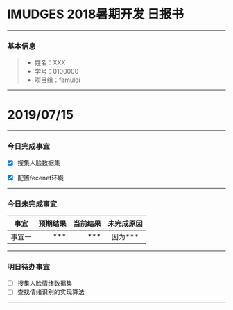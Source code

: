 # IMUDGES 2018暑期开发 日报书
-------


### 基本信息
> * 姓名：XXX
> * 学号：0100000
> * 项目组：famulei

-------


# 2019/07/15

-------

### 今日完成事宜
- [x]  搜集人脸数据集
- [x]  配置fecenet环境 


-----
### 今日未完成事宜


| 事宜     |预期结果| 当前结果  | 未完成原因   | 
| --------   | -----:  | -----:  | :----:  |
|  事宜一  | *** | ***  | 因为*** |


------
### 明日待办事宜
- [ ] 搜集人脸情绪数据集
- [ ] 查找情绪识别的实现算法
-------
